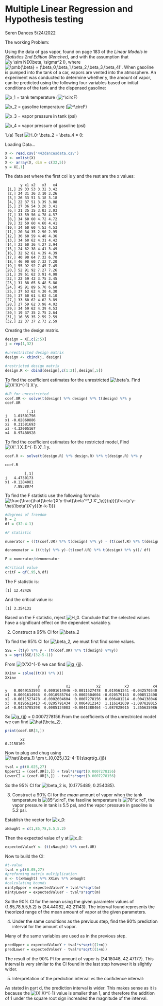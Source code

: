 Multiple Linear Regression and Hypothesis testing
================
Seren Dances
5/24/2022

The working Problem:

Using the data of gas vapor, found on page 183 of the *Linear Models in
Statistics 2nd Edition (Rencher),* and with the assumption that ![y
\\sim N(X\\beta, \\sigma^2
I),](https://latex.codecogs.com/png.image?%5Cdpi%7B110%7D&space;%5Cbg_white&space;y%20%5Csim%20N%28X%5Cbeta%2C%20%5Csigma%5E2%20I%29%2C
"y \\sim N(X\\beta, \\sigma^2 I),") where ![\\pmb{\\beta} =
(\\beta\_0,\\beta\_1,\\beta\_2,\\beta\_3,\\beta\_4)'](https://latex.codecogs.com/png.image?%5Cdpi%7B110%7D&space;%5Cbg_white&space;%5Cpmb%7B%5Cbeta%7D%20%3D%20%28%5Cbeta_0%2C%5Cbeta_1%2C%5Cbeta_2%2C%5Cbeta_3%2C%5Cbeta_4%29%27
"\\pmb{\\beta} = (\\beta_0,\\beta_1,\\beta_2,\\beta_3,\\beta_4)'"). When
gasoline is pumped into the tank of a car, vapors are vented into the
atmosphere. An experiment was conducted to determine whether y, the
amount of vapor, can be predicted using the following four variables
based on initial conditions of the tank and the dispensed gasoline:

![x\_1](https://latex.codecogs.com/png.image?%5Cdpi%7B110%7D&space;%5Cbg_white&space;x_1
"x_1") = tank temperature
(![^\\circ](https://latex.codecogs.com/png.image?%5Cdpi%7B110%7D&space;%5Cbg_white&space;%5E%5Ccirc
"^\\circ")F)

![x\_2](https://latex.codecogs.com/png.image?%5Cdpi%7B110%7D&space;%5Cbg_white&space;x_2
"x_2") = gasoline temperature
(![^\\circ](https://latex.codecogs.com/png.image?%5Cdpi%7B110%7D&space;%5Cbg_white&space;%5E%5Ccirc
"^\\circ")F)

![x\_3](https://latex.codecogs.com/png.image?%5Cdpi%7B110%7D&space;%5Cbg_white&space;x_3
"x_3") = vapor pressure in tank (psi)

![x\_4](https://latex.codecogs.com/png.image?%5Cdpi%7B110%7D&space;%5Cbg_white&space;x_4
"x_4") = vapor pressure of gasoline (psi)

1.(a) Test ![H\_0: \\beta\_2 = \\beta\_4
= 0](https://latex.codecogs.com/png.image?%5Cdpi%7B110%7D&space;%5Cbg_white&space;H_0%3A%20%5Cbeta_2%20%3D%20%5Cbeta_4%20%3D%200
"H_0: \\beta_2 = \\beta_4 = 0"):

Loading Data…

``` r
X <- read.csv('443dancesdata.csv')
X <- unlist(X)
X <- array(X, dim = c(32,5))
y = X[,1]
```

The data set where the first col is y and the rest are the x values:

``` 
       y x1 x2   x3   x4
 [1,] 29 33 53 3.32 3.42
 [2,] 24 31 36 3.10 3.26
 [3,] 26 33 51 3.18 3.18
 [4,] 22 37 51 3.39 3.08
 [5,] 27 36 54 3.20 3.41
 [6,] 21 35 35 3.03 3.03
 [7,] 33 59 56 4.78 4.57
 [8,] 34 60 60 4.72 4.72
 [9,] 32 59 60 4.60 4.41
[10,] 34 60 60 4.53 4.53
[11,] 20 34 35 2.90 2.95
[12,] 36 60 59 4.40 4.36
[13,] 34 60 62 4.31 4.42
[14,] 23 60 36 4.27 3.94
[15,] 24 62 38 4.41 3.49
[16,] 32 62 61 4.39 4.39
[17,] 40 90 64 7.32 6.70
[18,] 46 90 60 7.32 7.20
[19,] 55 92 92 7.45 7.45
[20,] 52 91 92 7.27 7.26
[21,] 29 61 62 3.91 4.08
[22,] 22 59 42 3.75 3.45
[23,] 31 88 65 6.48 5.80
[24,] 45 91 89 6.70 6.60
[25,] 37 63 62 4.30 4.30
[26,] 37 60 61 4.02 4.10
[27,] 33 60 62 4.02 3.89
[28,] 27 59 62 3.98 4.02
[29,] 34 59 62 4.39 4.53
[30,] 19 37 35 2.75 2.64
[31,] 16 35 35 2.59 2.59
[32,] 22 37 37 2.73 2.59
```

Creating the design matrix.

``` r
design = X[,c(2:5)]
j = rep(1,32)

#unrestricted design matrix
design <- cbind(j, design)

#restricted design matrix
design.R <- cbind(design[,c(1:2)],design[,5])
```

To find the coefficient estimates for the unrestricted
![\\beta's](https://latex.codecogs.com/png.image?%5Cdpi%7B110%7D&space;%5Cbg_white&space;%5Cbeta%27s
"\\beta's"). Find ![(X'X)^{-1}
X'y](https://latex.codecogs.com/png.image?%5Cdpi%7B110%7D&space;%5Cbg_white&space;%28X%27X%29%5E%7B-1%7D%20X%27y
"(X'X)^{-1} X'y").

``` r
#UR for unrestricted
coef.UR <- solve(t(design) %*% design) %*% t(design) %*% y
coef.UR
```

``` 
          [,1]
j   1.01501756
x1 -0.02860886
x2  0.21581693
x3 -4.32005167
x4  8.97488928
```

To find the coefficient estimates for the restricted model, Find
![(X'\_1 X\_1)^{-1} X'\_1
y](https://latex.codecogs.com/png.image?%5Cdpi%7B110%7D&space;%5Cbg_white&space;%28X%27_1%20X_1%29%5E%7B-1%7D%20X%27_1%20y
"(X'_1 X_1)^{-1} X'_1 y").

``` r
coef.R <- solve(t(design.R) %*% design.R) %*% t(design.R) %*% y

coef.R
```

``` 
         [,1]
j   4.4730173
x1 -0.1284081
    7.8838074
```

To find the F statistic use the following formula:
![\\frac{\\frac{\\hat{\\beta'}X'y-\\hat{\\beta'^\*\_1
X'\_1y}}{q}}{\\frac{y'y-\\hat{\\beta'}X'y}{(n-k-1)}}](https://latex.codecogs.com/png.image?%5Cdpi%7B110%7D&space;%5Cbg_white&space;%5Cfrac%7B%5Cfrac%7B%5Chat%7B%5Cbeta%27%7DX%27y-%5Chat%7B%5Cbeta%27%5E%2A_1%20X%27_1y%7D%7D%7Bq%7D%7D%7B%5Cfrac%7By%27y-%5Chat%7B%5Cbeta%27%7DX%27y%7D%7B%28n-k-1%29%7D%7D
"\\frac{\\frac{\\hat{\\beta'}X'y-\\hat{\\beta'^*_1 X'_1y}}{q}}{\\frac{y'y-\\hat{\\beta'}X'y}{(n-k-1)}}")

``` r
#degrees of freedom
h = 2
df = (32-4-1)

#F statistic

numerator = ((t(coef.UR) %*% t(design) %*% y) - (t(coef.R) %*% t(design.R) %*% y))/h

denomenator = (((t(y) %*% y)-(t(coef.UR) %*% t(design) %*% y))/ df)

F = numerator/denomenator

#Critical value
critF = qf(.95,h,df)
```

The F statistic is:

    [1] 12.42426

And the critical value is:

    [1] 3.354131

Based on the F statistic, reject
![H\_0](https://latex.codecogs.com/png.image?%5Cdpi%7B110%7D&space;%5Cbg_white&space;H_0
"H_0"). Conclude that the selected values have a significant effect on
the dependent variable y.

2)  Construct a 95% CI for
    ![\\beta\_2](https://latex.codecogs.com/png.image?%5Cdpi%7B110%7D&space;%5Cbg_white&space;%5Cbeta_2
    "\\beta_2")

To find the 95% CI for
![\\beta\_2](https://latex.codecogs.com/png.image?%5Cdpi%7B110%7D&space;%5Cbg_white&space;%5Cbeta_2
"\\beta_2"), we must first find some values.

``` r
SSE = (t(y) %*% y - (t(coef.UR) %*% t(design) %*%y))
s = sqrt(SSE/(32-5-1))
```

From
![(X'X)^{-1}](https://latex.codecogs.com/png.image?%5Cdpi%7B110%7D&space;%5Cbg_white&space;%28X%27X%29%5E%7B-1%7D
"(X'X)^{-1}") we can find
![g\_{jj}](https://latex.codecogs.com/png.image?%5Cdpi%7B110%7D&space;%5Cbg_white&space;g_%7Bjj%7D
"g_{jj}").

``` r
XXinv = solve((t(X) %*% X))
XXinv
```

``` 
               y            x1            x2           x3           x4
y   0.0049153593  0.0001614946 -0.0011527478  0.019561241 -0.042570540
x1  0.0001614946  0.0010985764 -0.0002604604 -0.020579143  0.008512408
x2 -0.0011527478 -0.0002604604  0.0007278156  0.006481214 -0.004138046
x3  0.0195612413 -0.0205791434  0.0064812143  1.116142039 -1.087828015
x4 -0.0425705398  0.0085124083 -0.0041380464 -1.087828015  1.355635986
```

So ![g\_{jj}
= 0.0007278156](https://latex.codecogs.com/png.image?%5Cdpi%7B110%7D&space;%5Cbg_white&space;g_%7Bjj%7D%20%3D%200.0007278156
"g_{jj} = 0.0007278156").From the coefficients of the unrestricted model
we can find
![\\hat{\\beta\_2}](https://latex.codecogs.com/png.image?%5Cdpi%7B110%7D&space;%5Cbg_white&space;%5Chat%7B%5Cbeta_2%7D
"\\hat{\\beta_2}").

``` r
print(coef.UR[3,])
```

``` 
       x2 
0.2158169 
```

Now to plug and chug using ![\\hat{\\beta\_1} \\pm
t\_{0,025,(32-4-1)}s\\sqrt(g\_{jj})](https://latex.codecogs.com/png.image?%5Cdpi%7B110%7D&space;%5Cbg_white&space;%5Chat%7B%5Cbeta_1%7D%20%5Cpm%20t_%7B0%2C025%2C%2832-4-1%29%7Ds%5Csqrt%28g_%7Bjj%7D%29
"\\hat{\\beta_1} \\pm t_{0,025,(32-4-1)}s\\sqrt(g_{jj})")

``` r
tval = pt(0.025,27)
UpperCI = (coef.UR[3,]) + tval*s*sqrt(0.0007278156)
LowerCI = (coef.UR[3,]) - tval*s*sqrt(0.0007278156)
```

So the 95% CI for
![\\beta\_2](https://latex.codecogs.com/png.image?%5Cdpi%7B110%7D&space;%5Cbg_white&space;%5Cbeta_2
"\\beta_2") is, (0.1775489, 0.254085).

3)  Construct a 90% CI for the *mean* amount of vapor when the tank
    temperature is
    ![85^\\circ](https://latex.codecogs.com/png.image?%5Cdpi%7B110%7D&space;%5Cbg_white&space;85%5E%5Ccirc
    "85^\\circ")F, the fasoline temperature is
    ![78^\\circ](https://latex.codecogs.com/png.image?%5Cdpi%7B110%7D&space;%5Cbg_white&space;78%5E%5Ccirc
    "78^\\circ")F, the vapor pressure in tank is 5.5 psi, and the vapor
    pressure in gasoline is 5.2 psi.

Establish the vector for
![x\_0](https://latex.codecogs.com/png.image?%5Cdpi%7B110%7D&space;%5Cbg_white&space;x_0
"x_0"):

``` r
xNaught = c(1,85,78,5.5,5.2)
```

Then the expected value of y at
![x\_0](https://latex.codecogs.com/png.image?%5Cdpi%7B110%7D&space;%5Cbg_white&space;x_0
"x_0"):

``` r
expectedValueY <- (t(xNaught) %*% coef.UR)
```

Now to build the CI:

``` r
#t-value
tval = pt(0.05,27)
#preforming matrix multiplication 
m <- t(xNaught) %*% XXinv %*% xNaught
#calculating bounds
nintyUpper = expectedValueY + tval*s*sqrt(m)
nintyLower = expectedValueY - tval*s*sqrt(m)
```

So the 90% CI for the mean using the given parameter values of
(1,85,78,5.5,5.2) is (34.44082, 42.21143). The interval found represents
the theorized range of the mean amount of vapor at the given parameters.

4)  Under the same conditions as the previous step, find the 90%
    prediction interval for the amount of vapor.

Many of the same variables are used as in the previous step.

``` r
predUpper = expectedValueY + tval*s*sqrt((1+m))
predLower = expectedValueY - tval*s*sqrt((1+m))
```

The result of the 90% PI for amount of vapor is (34.18048, 42.47177).
This interval is very similar to the CI found in the last step however
it is slightly wider.

5)  Interpretation of the prediction interval vs the confidence
    interval:

As stated in part d, the prediction interval is wider. This makes sense
as it is because the
![(X'X)^{-1}](https://latex.codecogs.com/png.image?%5Cdpi%7B110%7D&space;%5Cbg_white&space;%28X%27X%29%5E%7B-1%7D
"(X'X)^{-1}") value is smaller than 1, and therefore the addition of 1
under the square root sign increaded the magnitude of the interval.
